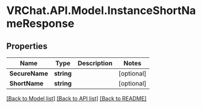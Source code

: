 # VRChat.API.Model.InstanceShortNameResponse

## Properties

Name | Type | Description | Notes
------------ | ------------- | ------------- | -------------
**SecureName** | **string** |  | [optional] 
**ShortName** | **string** |  | [optional] 

[[Back to Model list]](../README.md#documentation-for-models) [[Back to API list]](../README.md#documentation-for-api-endpoints) [[Back to README]](../README.md)

